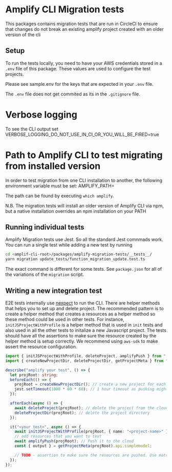 # Amplify CLI Migration tests

This packages contains migration tests that are run in CircleCI to ensure that changes do not break an existing amplify project created with an older version of the cli

## Setup

To run the tests locally, you need to have your AWS credentials stored in a `.env` file of this package. These values are used to configure the test projects.

Please see sample.env for the keys that are expected in your `.env` file.

The `.env` file does not get commited as its in the `.gitignore` file.

# Verbose logging

To see the CLI output set VERBOSE_LOGGING_DO_NOT_USE_IN_CI_OR_YOU_WILL_BE_FIRED=true

# Path to Amplify CLI to test migrating from installed version

In order to test migration from one CLI installation to another, the following environment variable must be set:
AMPLIFY_PATH=<your-local-installation-path>

The path can be found by executing `which amplify`.

N.B. The migration tests will install an older version of Amplify CLI via npm,
but a native installation overrides an npm installation on your PATH

## Running individual tests

Amplify Migration tests use Jest. So all the standard Jest comnmads work.
You can run a single test while adding a new test by running

```bash
cd <amplif-cli-root>/packages/amplify-migration-tests/__tests__/
yarn migration update_tests/function_migration_update.test.ts
```

The exact command is different for some tests. See `package.json` for all of the variations of the `migration` script.

## Writing a new integration test

E2E tests internally use [nexpect](https://www.npmjs.com/package/nexpect) to run the CLI. There are helper methods that helps you to set up and delete project. The recommended pattern is to create a helper method that creates a resources as a helper method so these method could be used in other tests. For instance, `initJSProjectWithProfile` is a helper method that is used in `init` tests and also used in all the other tests to initalize a new Javascript project. The tests should have all the assertions to make sure the resource created by the helper method is setup correctly. We recommend using `aws-sdk` to make assert the resource configuration.

```typescript
import { initJSProjectWithProfile, deleteProject, amplifyPush } from "../init";
import { createNewProjectDir, deleteProjectDir, getProjectMeta } from "../utils";

describe("amplify your test", () => {
  let projRoot: string;
  beforeEach(() => {
    projRoot = createNewProjectDir(); // create a new project for each test
    jest.setTimeout(1000 * 60 * 60); // 1 hour timeout as pushing might be slow
  });

  afterEach(async () => {
    await deleteProject(projRoot); // delete the project from the cloud
    deleteProjectDir(projRoot); // delete the project directory
  });

  it("<your test>", async () => {
    await initJSProjectWithProfile(projRoot, { name: "<project-name>" });
    // add resources that you want to test
    await amplifyPush(projRoot); // Push it to the cloud
    const { output } = getProjectMeta(projRoot).api.simplemodel;

    // TODO - assertion to make sure the resources are pushed. Use matcher
  });
});
```
